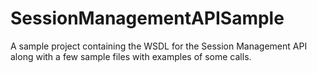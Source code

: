 # SessionManagementAPISample
A sample project containing the WSDL for the Session Management API along with a few sample files with examples of some calls.
